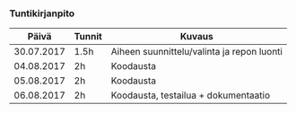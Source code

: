 ### Tuntikirjanpito
Päivä | Tunnit | Kuvaus
----- | ------ | ------
30.07.2017 | 1.5h | Aiheen suunnittelu/valinta ja repon luonti
04.08.2017 | 2h | Koodausta
05.08.2017 | 2h | Koodausta
06.08.2017 | 2h | Koodausta, testailua + dokumentaatio

